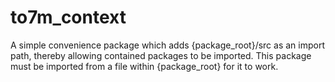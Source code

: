 # to7m_context

A simple convenience package which adds {package_root}/src as an import path, thereby allowing contained packages to be imported. This package must be imported from a file within {package_root} for it to work.
